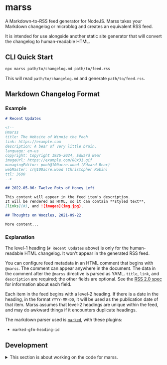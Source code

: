 # marss

A Markdown-to-RSS feed generator for NodeJS.
Marss takes your Markdown changelog or microblog and creates an equivalent RSS feed.

It is intended for use alongside another static site generator that will convert the
changelog to human-readable HTML.

## CLI Quick Start

```sh
npx marss path/to/changelog.md path/to/feed.rss
```

This will read `path/to/changelog.md` and generate `path/to/feed.rss`.

## Markdown Changelog Format

### Example

```markdown
# Recent Updates

<!--
@marss
title: The Website of Winnie the Pooh
link: https://example.com
description: A bear of very little brain.
language: en-us
copyright: Copyright 1926-2024, Edward Bear
imageUrl: https://example.com/88x31.gif
managingEditor: pooh@100acre.wood (Edward Bear)
webMaster: cr@100acre.wood (Christopher Robin)
ttl: 3600
-->

## 2022-05-06: Twelve Pots of Honey Left

This content will appear in the feed item's description.
It will be rendered as HTML, so it can contain **styled text**,
[links](#), and ![images](img.jpg).

## Thoughts on Woozles, 2021-09-22

More content...
```

### Explanation

The level-1 heading (`# Recent Updates` above) is only for the human-readable
HTML changelog. It won't appear in the generated RSS feed.

You can configure feed metadata in an HTML comment that begins with `@marss`.
The comment can appear anywhere in the document.
The data in the comment after the `@marss` directive is parsed as YAML.
`title`, `link`, and `description` are required; the other fields are
optional. See the [RSS 2.0 spec](https://cyber.harvard.edu/rss/rss.html) for
information about each field.

Each item in the feed begins with a level-2 heading. If there is a date in
the heading, in the format `YYYY-MM-DD`, it will be used as the publication
date of that item. Marss assumes that level-2 headings are unique within the
feed, and may do awkward things if it encounters duplicate headings.

The markdown parser used is [`marked`](https://marked.js.org), with these
plugins:

- `marked-gfm-heading-id`

## Development

<details>
<summary>This section is about working on the code for marss.</summary>

Opening the repo in VS Code will automatically run the typechecker and display errors
in the problems pane.

```bash
# typecheck in watch mode. You don't need to run this manually if you use VS Code.
yarn ts
# run unit tests
yarn test
# run system tests
yarn sys
# check formatting
yarn lint
# fix formatting
yarn fix
# run all checks (do this before you git push)
yarn verify
# compile to JS in dist/
yarn build
```

### TODO

- separate RSS view from Feed model
- test that lines in the @marss comment that aren't formatted as fields are ignored
- Generate HTML changelogs
- Add `location` config field and add links to headings
- let user configure a timezone for dates

</details>
